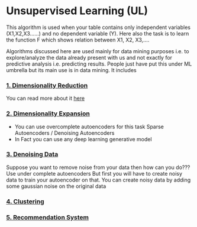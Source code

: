 # Unsupervised Learning (UL)

This algorithm is used when your table contains only  independent variables (X1,X2,X3……) and no dependent variable (Y). Here also the task is to learn the function F which shows relation between X1, X2, X3,....

Algorithms discussed here are used mainly for data mining purposes i.e. to explore/analyze the data already present with us and not exactly for predictive analysis i.e. predicting results. People just have put this under ML umbrella but its main use is in data mining. It includes 

### <ins> 1. Dimensionality Reduction </ins>
You can read more about it [here](https://github.com/khetansarvesh/Tabular-Cross-Sectional-Modelling/blob/main/modelling/dim_reduction.md)

### <ins> 2. Dimensionality Expansion </ins>
- You can use overcomplete autoencoders for this task Sparse Autoencoders / Denoising Autoencoders
- In Fact you can use any deep learning generative model

### <ins> 3. Denoising Data </ins>
Suppose you want to remove noise from your data then how can you do??? Use under complete autoencoders
But first you will have to create noisy data to train your autoencoder on that. You can create noisy data by adding some gaussian noise on the original data 

### <ins> 4. [Clustering](https://khetansarvesh.medium.com/decoding-clustering-algorithms-14375f1aedbd#d5b5) </ins>

### <ins> 5. Recommendation System </ins>
